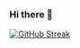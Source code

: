 ### Hi there 👋
[![GitHub Streak](http://github-readme-streak-stats.herokuapp.com?user=sebastian-paul&theme=dark&hide_border=true&date_format=M%20j%5B%2C%20Y%5D)](https://git.io/streak-stats)
<!--
**sebastian-paul/sebastian-paul** is a ✨ _special_ ✨ repository because its `README.md` (this file) appears on your GitHub profile.

Here are some ideas to get you started:

- 🔭 I’m currently working on ...
- 🌱 I’m currently learning ...
- 👯 I’m looking to collaborate on ...
- 🤔 I’m looking for help with ...
- 💬 Ask me about ...
- 📫 How to reach me: ...
- 😄 Pronouns: ...
- ⚡ Fun fact: ...
-->
